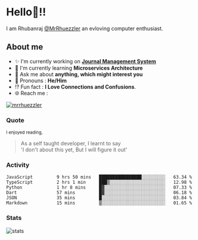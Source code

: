 
  
  
# Hello:wave:!!
I am Rhubanraj [@MrRhuezzler](https://github.com/MrRhuezzler) an evloving computer enthusiast.

## About me
- :sparkles: I'm currently working on [**Journal Management System**](https://manuscript.psgtech.ac.in)
- :book: I'm currently learning **Microservices Architecture**
- :speech_balloon: Ask me about **anything, which might interest you**
- :man: Pronouns : **He/Him**
- :interrobang: Fun fact : **I Love Connections and Confusions**.
- :globe_with_meridians: Reach me :  
  
[![mrrhuezzler](https://img.shields.io/badge/LinkedIn-0077B5?style=for-the-badge&logo=linkedin&logoColor=white)](https://www.linkedin.com/in/mrrhuezzler/)
<!--
### Interesting things, I found :bangbang:
-->
<!--
## Skills

## Drop a, Hi !
-->

<!-- 
Quotes
>  Always we overestimate the amount of work we can do in a day,  
>  and underestimate the amount we can do in our lifetime.
-->

### Quote
<sub>I enjoyed reading,</sub>
> As a self taught developer, I learnt to say  
> 'I don't about this yet, But I will figure it out'

### Activity
<!--START_SECTION:waka-->

```text
JavaScript         9 hrs 50 mins   ████████████████░░░░░░░░░   63.34 %
TypeScript         2 hrs 1 min     ███▒░░░░░░░░░░░░░░░░░░░░░   12.98 %
Python             1 hr 8 mins     █▓░░░░░░░░░░░░░░░░░░░░░░░   07.33 %
Dart               57 mins         █▓░░░░░░░░░░░░░░░░░░░░░░░   06.18 %
JSON               35 mins         █░░░░░░░░░░░░░░░░░░░░░░░░   03.84 %
Markdown           15 mins         ▒░░░░░░░░░░░░░░░░░░░░░░░░   01.65 %
```

<!--END_SECTION:waka-->

### Stats
![stats](https://github-readme-streak-stats.herokuapp.com/?user=MrRhuezzler)
